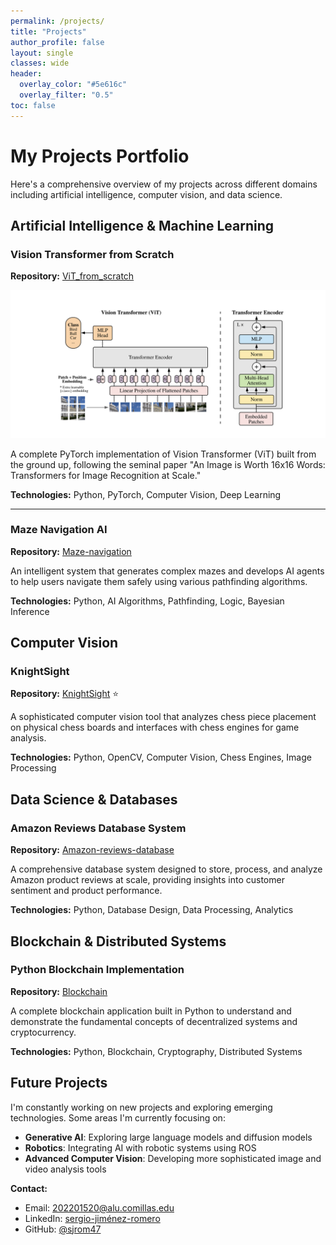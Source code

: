 ```yaml
---
permalink: /projects/
title: "Projects"
author_profile: false
layout: single
classes: wide
header:
  overlay_color: "#5e616c"
  overlay_filter: "0.5"
toc: false
---
```


<style>
/* Style for all images in project sections */
.page__content img {
  max-width: 400px;
  max-height: 300px;
  width: auto;
  height: auto;
  object-fit: contain;
  border-radius: 8px;
  box-shadow: 0 4px 12px rgba(0,0,0,0.15);
  margin: 1rem auto;
  display: block;
  transition: transform 0.3s ease, box-shadow 0.3s ease;
}

/* Hover effect for images */
.page__content img:hover {
  transform: scale(1.02);
  box-shadow: 0 6px 20px rgba(0,0,0,0.2);
}

/* Responsive design for mobile */
@media (max-width: 768px) {
  .page__content img {
    max-width: 100%;
    max-height: 250px;
    margin: 0.5rem auto;
  }
}
</style>

# My Projects Portfolio

Here's a comprehensive overview of my projects across different domains including artificial intelligence, computer vision, and data science.

## Artificial Intelligence & Machine Learning

### Vision Transformer from Scratch
**Repository:** [ViT_from_scratch](https://github.com/sjrom47/ViT_from_scratch)

![Vision Transformer Architecture](/assets/images/projects/vit-architecture.png)

A complete PyTorch implementation of Vision Transformer (ViT) built from the ground up, following the seminal paper "An Image is Worth 16x16 Words: Transformers for Image Recognition at Scale."

**Technologies:** Python, PyTorch, Computer Vision, Deep Learning

---

### Maze Navigation AI
**Repository:** [Maze-navigation](https://github.com/sjrom47/Maze-navigation)

An intelligent system that generates complex mazes and develops AI agents to help users navigate them safely using various pathfinding algorithms.

**Technologies:** Python, AI Algorithms, Pathfinding, Logic, Bayesian Inference

## Computer Vision

### KnightSight
**Repository:** [KnightSight](https://github.com/sjrom47/KnightSight) ⭐

A sophisticated computer vision tool that analyzes chess piece placement on physical chess boards and interfaces with chess engines for game analysis.

**Technologies:** Python, OpenCV, Computer Vision, Chess Engines, Image Processing

## Data Science & Databases

### Amazon Reviews Database System
**Repository:** [Amazon-reviews-database](https://github.com/sjrom47/Amazon-reviews-database)

A comprehensive database system designed to store, process, and analyze Amazon product reviews at scale, providing insights into customer sentiment and product performance.

**Technologies:** Python, Database Design, Data Processing, Analytics

## Blockchain & Distributed Systems

### Python Blockchain Implementation
**Repository:** [Blockchain](https://github.com/sjrom47/Blockchain)

A complete blockchain application built in Python to understand and demonstrate the fundamental concepts of decentralized systems and cryptocurrency.

**Technologies:** Python, Blockchain, Cryptography, Distributed Systems

## Future Projects

I'm constantly working on new projects and exploring emerging technologies. Some areas I'm currently focusing on:

- **Generative AI**: Exploring large language models and diffusion models
- **Robotics**: Integrating AI with robotic systems using ROS
- **Advanced Computer Vision**: Developing more sophisticated image and video analysis tools



**Contact:**
- Email: [202201520@alu.comillas.edu](mailto:202201520@alu.comillas.edu)
- LinkedIn: [sergio-jiménez-romero](https://www.linkedin.com/in/sergio-jiménez-romero/)
- GitHub: [@sjrom47](https://github.com/sjrom47)

